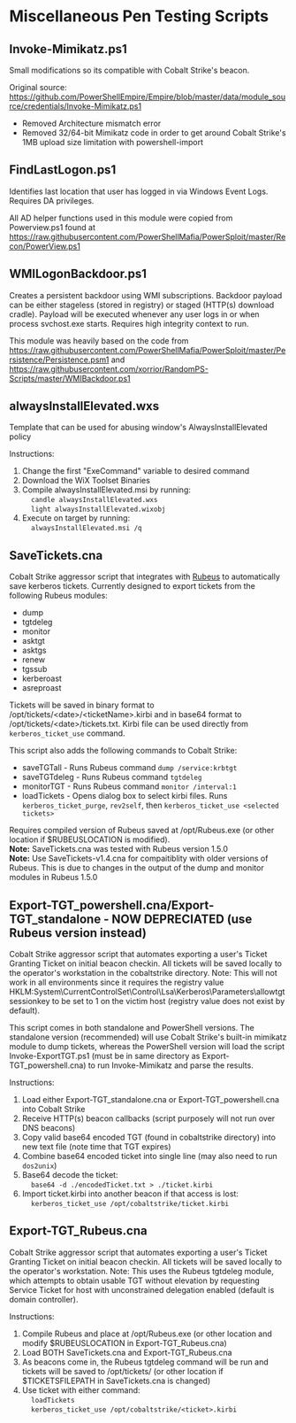 # Miscellaneous Pen Testing Scripts

## Invoke-Mimikatz.ps1
Small modifications so its compatible with Cobalt Strike's beacon. 

Original source: https://github.com/PowerShellEmpire/Empire/blob/master/data/module_source/credentials/Invoke-Mimikatz.ps1
* Removed Architecture mismatch error
* Removed 32/64-bit Mimikatz code in order to get around Cobalt Strike's 1MB upload size limitation with powershell-import


## FindLastLogon.ps1
Identifies last location that user has logged in via Windows Event Logs.  Requires DA privileges.

All AD helper functions used in this module were copied from Powerview.ps1 found at https://raw.githubusercontent.com/PowerShellMafia/PowerSploit/master/Recon/PowerView.ps1


## WMILogonBackdoor.ps1
Creates a persistent backdoor using WMI subscriptions.  Backdoor payload can be either stageless (stored in registry) or staged (HTTP(s) download cradle).  Payload will be executed whenever any user logs in or when process svchost.exe starts. Requires high integrity context to run.

This module was heavily based on the code from https://raw.githubusercontent.com/PowerShellMafia/PowerSploit/master/Persistence/Persistence.psm1 and https://raw.githubusercontent.com/xorrior/RandomPS-Scripts/master/WMIBackdoor.ps1


## alwaysInstallElevated.wxs
Template that can be used for abusing window's AlwaysInstallElevated policy

Instructions:  
1. Change the first "ExeCommand" variable to desired command  
2. Download the WiX Toolset Binaries  
3. Compile alwaysInstallElevated.msi by running:  
&nbsp;&nbsp;&nbsp;&nbsp;`candle alwaysInstallElevated.wxs`  
&nbsp;&nbsp;&nbsp;&nbsp;`light alwaysInstallElevated.wixobj`  
4. Execute on target by running:  
&nbsp;&nbsp;&nbsp;&nbsp;`alwaysInstallElevated.msi /q`  


## SaveTickets.cna
Cobalt Strike aggressor script that integrates with [Rubeus](https://github.com/GhostPack/Rubeus) to automatically save kerberos tickets.  Currently designed to export tickets from the following Rubeus modules:
* dump
* tgtdeleg
* monitor
* asktgt
* asktgs
* renew
* tgssub
* kerberoast
* asreproast

Tickets will be saved in binary format to /opt/tickets/\<date\>/\<ticketName\>.kirbi and in base64 format to /opt/tickets/\<date\>/tickets.txt.  Kirbi file can be used directly from `kerberos_ticket_use` command. 

This script also adds the following commands to Cobalt Strike:
* saveTGTall - Runs Rubeus command `dump /service:krbtgt`
* saveTGTdeleg - Runs Rubeus command `tgtdeleg`
* monitorTGT - Runs Rubeus command `monitor /interval:1`
* loadTickets - Opens dialog box to select kirbi files.  Runs `kerberos_ticket_purge`, `rev2self`, then `kerberos_ticket_use <selected tickets>`

Requires compiled version of Rubeus saved at /opt/Rubeus.exe (or other location if $RUBEUSLOCATION is modified).  
**Note:** SaveTickets.cna was tested with Rubeus version 1.5.0  
**Note:** Use SaveTickets-v1.4.cna for compaitiblity with older versions of Rubeus.  This is due to changes in the output of the dump and monitor modules in Rubeus 1.5.0  


## Export-TGT_powershell.cna/Export-TGT_standalone - NOW DEPRECIATED (use Rubeus version instead)
Cobalt Strike aggressor script that automates exporting a user's Ticket Granting Ticket on initial beacon checkin.  All tickets will be saved locally to the operator's workstation in the cobaltstrike directory.  Note: This will not work in all environments since it requires the registry value HKLM:System\CurrentControlSet\Control\Lsa\Kerberos\Parameters\allowtgtsessionkey to be set to 1 on the victim host (registry value does not exist by default).

This script comes in both standalone and PowerShell versions.  The standalone version (recommended) will use Cobalt Strike's built-in mimikatz module to dump tickets, whereas the PowerShell version will load the script Invoke-ExportTGT.ps1 (must be in same directory as Export-TGT_powershell.cna) to run Invoke-Mimikatz and parse the results.

Instructions:  
1. Load either Export-TGT_standalone.cna or Export-TGT_powershell.cna into Cobalt Strike  
2. Receive HTTP(s) beacon callbacks (script purposely will not run over DNS beacons)  
3. Copy valid base64 encoded TGT (found in cobaltstrike directory) into new text file (note time that TGT expires)  
4. Combine base64 encoded ticket into single line (may also need to run `dos2unix`)
5. Base64 decode the ticket:  
&nbsp;&nbsp;&nbsp;&nbsp;`base64 -d ./encodedTicket.txt > ./ticket.kirbi`  
6. Import ticket.kirbi into another beacon if that access is lost:  
&nbsp;&nbsp;&nbsp;&nbsp;`kerberos_ticket_use /opt/cobaltstrike/ticket.kirbi`  


## Export-TGT_Rubeus.cna
Cobalt Strike aggressor script that automates exporting a user's Ticket Granting Ticket on initial beacon checkin.  All tickets will be saved locally to the operator's workstation.  Note: This uses the Rubeus tgtdeleg module, which attempts to obtain usable TGT without elevation by requesting Service Ticket for host with unconstrained delegation enabled (default is domain controller).

Instructions:
1. Compile Rubeus and place at /opt/Rubeus.exe (or other location and modify $RUBEUSLOCATION in Export-TGT_Rubeus.cna)  
2. Load BOTH SaveTickets.cna and Export-TGT_Rubeus.cna  
3. As beacons come in, the Rubeus tgtdeleg command will be run and tickets will be saved to /opt/tickets/ (or other location if $TICKETSFILEPATH in SaveTickets.cna is changed)  
4. Use ticket with either command:  
&nbsp;&nbsp;&nbsp;&nbsp;`loadTickets`  
&nbsp;&nbsp;&nbsp;&nbsp;`kerberos_ticket_use /opt/cobaltstrike/<ticket>.kirbi`   
